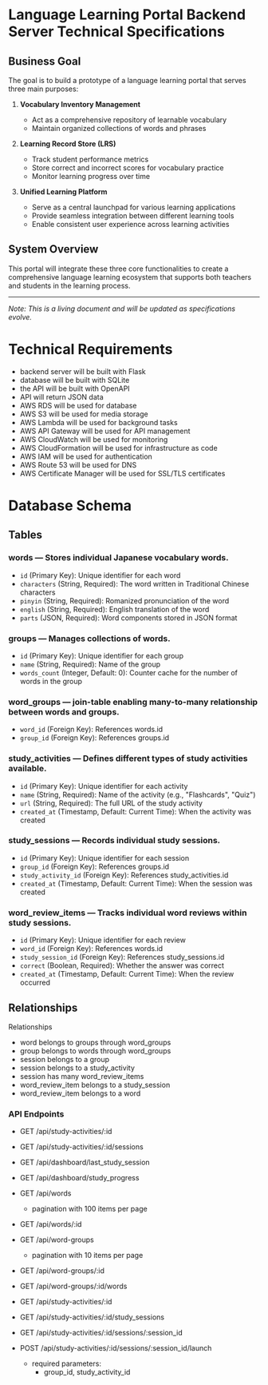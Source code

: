 # Language Learning Portal Backend Server Technical Specifications

## Business Goal

The goal is to build a prototype of a language learning portal that serves three main purposes:

1. **Vocabulary Inventory Management**

   - Act as a comprehensive repository of learnable vocabulary
   - Maintain organized collections of words and phrases

2. **Learning Record Store (LRS)**

   - Track student performance metrics
   - Store correct and incorrect scores for vocabulary practice
   - Monitor learning progress over time

3. **Unified Learning Platform**
   - Serve as a central launchpad for various learning applications
   - Provide seamless integration between different learning tools
   - Enable consistent user experience across learning activities

## System Overview

This portal will integrate these three core functionalities to create a comprehensive language learning ecosystem that supports both teachers and students in the learning process.

---

_Note: This is a living document and will be updated as specifications evolve._

# Technical Requirements

- backend server will be built with Flask
- database will be built with SQLite
- the API will be built with OpenAPI
- API will return JSON data
- AWS RDS will be used for database
- AWS S3 will be used for media storage
- AWS Lambda will be used for background tasks
- AWS API Gateway will be used for API management
- AWS CloudWatch will be used for monitoring
- AWS CloudFormation will be used for infrastructure as code
- AWS IAM will be used for authentication
- AWS Route 53 will be used for DNS
- AWS Certificate Manager will be used for SSL/TLS certificates

# Database Schema

## Tables

### words — Stores individual Japanese vocabulary words.

- `id` (Primary Key): Unique identifier for each word
- `characters` (String, Required): The word written in Traditional Chinese characters
- `pinyin` (String, Required): Romanized pronunciation of the word
- `english` (String, Required): English translation of the word
- `parts` (JSON, Required): Word components stored in JSON format

### groups — Manages collections of words.

- `id` (Primary Key): Unique identifier for each group
- `name` (String, Required): Name of the group
- `words_count` (Integer, Default: 0): Counter cache for the number of words in the group

### word_groups — join-table enabling many-to-many relationship between words and groups.

- `word_id` (Foreign Key): References words.id
- `group_id` (Foreign Key): References groups.id

### study_activities — Defines different types of study activities available.

- `id` (Primary Key): Unique identifier for each activity
- `name` (String, Required): Name of the activity (e.g., "Flashcards", "Quiz")
- `url` (String, Required): The full URL of the study activity
- `created_at` (Timestamp, Default: Current Time): When the activity was created

### study_sessions — Records individual study sessions.

- `id` (Primary Key): Unique identifier for each session
- `group_id` (Foreign Key): References groups.id
- `study_activity_id` (Foreign Key): References study_activities.id
- `created_at` (Timestamp, Default: Current Time): When the session was created

### word_review_items — Tracks individual word reviews within study sessions.

- `id` (Primary Key): Unique identifier for each review
- `word_id` (Foreign Key): References words.id
- `study_session_id` (Foreign Key): References study_sessions.id
- `correct` (Boolean, Required): Whether the answer was correct
- `created_at` (Timestamp, Default: Current Time): When the review occurred

## Relationships

Relationships

- word belongs to groups through word_groups
- group belongs to words through word_groups
- session belongs to a group
- session belongs to a study_activity
- session has many word_review_items
- word_review_item belongs to a study_session
- word_review_item belongs to a word

### API Endpoints

- GET /api/study-activities/:id
- GET /api/study-activities/:id/sessions
- GET /api/dashboard/last_study_session
- GET /api/dashboard/study_progress

- GET /api/words
  - pagination with 100 items per page
- GET /api/words/:id
- GET /api/word-groups
  - pagination with 10 items per page
- GET /api/word-groups/:id
- GET /api/word-groups/:id/words

- GET /api/study-activities/:id
- GET /api/study-activities/:id/study_sessions

- GET /api/study-activities/:id/sessions/:session_id
- POST /api/study-activities/:id/sessions/:session_id/launch
  - required parameters:
    - group_id, study_activity_id

